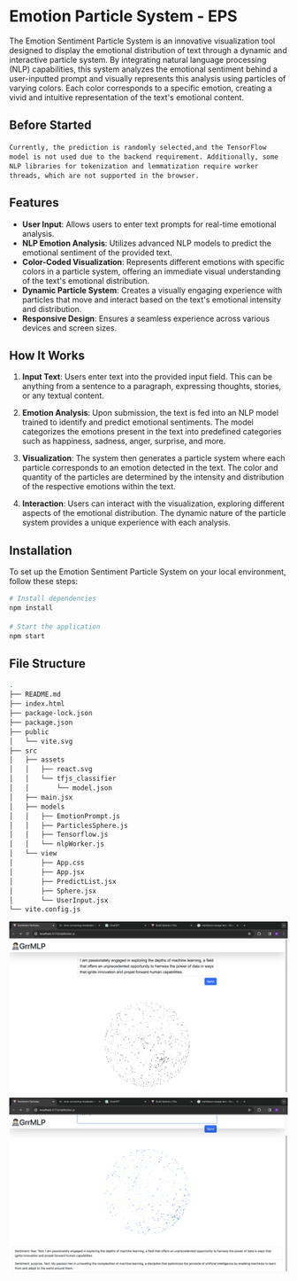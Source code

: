 # Emotion Particle System - EPS

The Emotion Sentiment Particle System is an innovative visualization tool designed to display the emotional distribution of text through a dynamic and interactive particle system. By integrating natural language processing (NLP) capabilities, this system analyzes the emotional sentiment behind a user-inputted prompt and visually represents this analysis using particles of varying colors. Each color corresponds to a specific emotion, creating a vivid and intuitive representation of the text's emotional content.

## Before Started
```Currently, the prediction is randomly selected,and the TensorFlow model is not used due to the backend requirement. Additionally, some NLP libraries for tokenization and lemmatization require worker threads, which are not supported in the browser.```

## Features

- **User Input**: Allows users to enter text prompts for real-time emotional analysis.
- **NLP Emotion Analysis**: Utilizes advanced NLP models to predict the emotional sentiment of the provided text.
- **Color-Coded Visualization**: Represents different emotions with specific colors in a particle system, offering an immediate visual understanding of the text's emotional distribution.
- **Dynamic Particle System**: Creates a visually engaging experience with particles that move and interact based on the text's emotional intensity and distribution.
- **Responsive Design**: Ensures a seamless experience across various devices and screen sizes.

## How It Works

1. **Input Text**: Users enter text into the provided input field. This can be anything from a sentence to a paragraph, expressing thoughts, stories, or any textual content.

2. **Emotion Analysis**: Upon submission, the text is fed into an NLP model trained to identify and predict emotional sentiments. The model categorizes the emotions present in the text into predefined categories such as happiness, sadness, anger, surprise, and more.

3. **Visualization**: The system then generates a particle system where each particle corresponds to an emotion detected in the text. The color and quantity of the particles are determined by the intensity and distribution of the respective emotions within the text.

4. **Interaction**: Users can interact with the visualization, exploring different aspects of the emotional distribution. The dynamic nature of the particle system provides a unique experience with each analysis.

## Installation

To set up the Emotion Sentiment Particle System on your local environment, follow these steps:

```bash
# Install dependencies
npm install

# Start the application
npm start

```

## File Structure

```bash
.
├── README.md
├── index.html
├── package-lock.json
├── package.json
├── public
│   └── vite.svg
├── src
│   ├── assets
│   │   ├── react.svg
│   │   └── tfjs_classifier
│   │       └── model.json
│   ├── main.jsx
│   ├── models
│   │   ├── EmotionPrompt.js
│   │   ├── ParticlesSphere.js
│   │   ├── Tensorflow.js
│   │   └── nlpWorker.js
│   └── view
│       ├── App.css
│       ├── App.jsx
│       ├── PredictList.jsx
│       ├── Sphere.jsx
│       └── UserInput.jsx
└── vite.config.js
```

![UI](./pic/input.png)
![Visual](./pic/visual.png)

